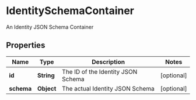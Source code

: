 

# IdentitySchemaContainer

An Identity JSON Schema Container

## Properties

| Name | Type | Description | Notes |
|------------ | ------------- | ------------- | -------------|
|**id** | **String** | The ID of the Identity JSON Schema |  [optional] |
|**schema** | **Object** | The actual Identity JSON Schema |  [optional] |



